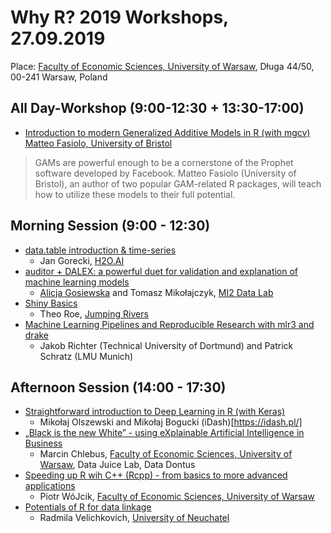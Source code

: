# Why R? 2019 Workshops, 27.09.2019

Place: [Faculty of Economic Sciences, University of Warsaw](https://www.wne.uw.edu.pl/), Długa 44/50, 00-241 Warsaw, Poland

## All Day-Workshop (9:00-12:30 + 13:30-17:00)

- [Introduction to modern Generalized Additive Models in R (with mgcv)](https://github.com/WhyR2019/workshops/tree/master/mgcv) [Matteo Fasiolo, University of Bristol](http://www.bristol.ac.uk/maths/people/matteo-fasiolo/overview.html)

> GAMs are powerful enough to be a cornerstone of the Prophet software developed by Facebook. Matteo Fasiolo (University of Bristol), an author of two popular GAM-related R packages, will teach how to utilize these models to their full potential.

## Morning Session (9:00 - 12:30)

- [data.table introduction & time-series](https://github.com/WhyR2019/workshops/tree/master/datatable) 
    * Jan Gorecki, [H2O.AI](https://www.h2o.ai/)
- [auditor + DALEX: a powerful duet for validation and explanation of machine learning models](https://github.com/WhyR2019/workshops/tree/master/dalex) 
    * [Alicja Gosiewska](http://gosiewska.com/) and Tomasz Mikołajczyk, [MI2 Data Lab](http://mi2.mini.pw.edu.pl)
- [Shiny Basics](https://github.com/WhyR2019/workshops/tree/master/shiny) 
    * Theo	Roe, [Jumping Rivers](https://www.jumpingrivers.com/)
- [Machine Learning Pipelines and Reproducible Research with mlr3 and drake](https://mlr3.mlr-org.com/)
    * Jakob Richter (Technical University of Dortmund) and Patrick Schratz (LMU Munich)

## Afternoon Session (14:00 - 17:30)

- [Straightforward introduction to Deep Learning in R (with Keras)](https://github.com/WhyR2019/workshops/tree/master/keras) 
    * Mikołaj Olszewski and Mikołaj Bogucki (iDash)[https://idash.pl/]
- [„Black is the new White” - using eXplainable Artificial Intelligence in Business](https://github.com/WhyR2019/workshops/tree/master/xai) 
    * Marcin	Chlebus, [Faculty of Economic Sciences, University of Warsaw](https://www.wne.uw.edu.pl/), Data Juice Lab, Data Dontus
- [Speeding up R wih C++ (Rcpp) - from basics to more advanced applications](https://github.com/WhyR2019/workshops/tree/master/rcpp) 
    * Piotr WóJcik, [Faculty of Economic Sciences, University of Warsaw](https://www.wne.uw.edu.pl/)
- [Potentials of R for data linkage](https://github.com/WhyR2019/workshops/tree/master/data_linkage) 
    * Radmila Velichkovich, [University of Neuchatel](https://www.unine.ch/)

